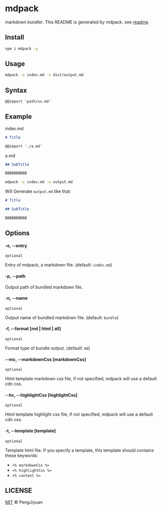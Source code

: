 # mdpack
markdown bundler. This README is generated by mdpack. see [readme](https://github.com/PengJiyuan/mdpack/tree/master/readme).

## Install

```bash
npm i mdpack -g
```

## Usage

```bash
mdpack -e index.md -o dist/output.md
```

## Syntax

```markdown
@@import 'path/xx.md'
```

## Example

index.md

```markdown
# Title

@@import './a.md'
```

a.md

```markdown
## SubTitle

BBBBBBBBBB
```

```bash
mdpack -e index.md -o output.md
```

Will Generate `output.md` like that:

```markdown
# Title

## SubTitle

BBBBBBBBBB
```

## Options

#### -e, --entry

`optional`

Entry of mdpack, a markdown file. (default: `index.md`)

#### -p, --path

Output path of bundled markdown file.

#### -n, --name

`optional`

Output name of bundled markdown file. (default: `bundle`)

#### -f, --format [md | html | all]

`optional`

Format type of bundle output. (default: `md`)

#### --mc, --markdownCss [markdownCss]

`optional`

Html template markdown css file, if not specified, mdpack will use a default cdn css.

#### --hc, --highlightCss [highlightCss]

`optional`

Html template highlight css file, if not specified, mdpack will use a default cdn css.

#### -t, --template [template]

`optional`

Template html file. If you specify a template, this template should contains these keywords:

* `<% markdownCss %>`
* `<% highlightCss %>`
* `<% content %>`

## LICENSE

[MIT](./LICENSE) © PengJiyuan
